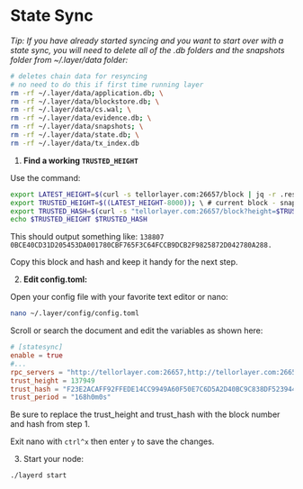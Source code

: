 # State Sync

_Tip: If you have already started syncing and you want to start over with a state sync, you will need to delete all of the .db folders and the snapshots folder from \~/.layer/data folder:_

```sh
# deletes chain data for resyncing
# no need to do this if first time running layer
rm -rf ~/.layer/data/application.db; \
rm -rf ~/.layer/data/blockstore.db; \
rm -rf ~/.layer/data/cs.wal; \
rm -rf ~/.layer/data/evidence.db; \
rm -rf ~/.layer/data/snapshots; \
rm -rf ~/.layer/data/state.db; \
rm -rf ~/.layer/data/tx_index.db
```

1. **Find a working `TRUSTED_HEIGHT`**

Use the command:

```sh
export LATEST_HEIGHT=$(curl -s tellorlayer.com:26657/block | jq -r .result.block.header.height); \
export TRUSTED_HEIGHT=$((LATEST_HEIGHT-8000)); \ # current block - snapshot interval set by RPC
export TRUSTED_HASH=$(curl -s "tellorlayer.com:26657/block?height=$TRUSTED_HEIGHT" | jq -r .result.block_id.hash); \
echo $TRUSTED_HEIGHT $TRUSTED_HASH
```

This should output something like: `138807 0BCE40CD31D205453DA001780CBF765F3C64FCCB9DCB2F9825872D042780A288.`

Copy this block and hash and keep it handy for the next step.

2. **Edit config.toml:**

Open your config file with your favorite text editor or nano:

```sh
nano ~/.layer/config/config.toml
```

Scroll or search the document and edit the variables as shown here:

```toml
# [statesync]
enable = true
#...
rpc_servers = "http://tellorlayer.com:26657,http://tellorlayer.com:26657"
trust_height = 137949
trust_hash = "F23E2ACAFF92FFEDE14CC9949A60F50E7C6D5A2D40BC9C838DF523944063294D"
trust_period = "168h0m0s"
```

Be sure to replace the trust\_height and trust\_hash with the block number and hash from step 1.

Exit nano with `ctrl^x` then enter `y` to save the changes.

3. Start your node:

```bash
./layerd start
```
